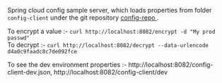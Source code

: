 Spring cloud config sample server, which loads properties from folder `config-client` under the git repository [config-repo ](https://github.com/spring-microservices/config-repo "Config Repo").

To encrypt a value :-  `curl http://localhost:8082/encrypt -d "My prod passwd"`   
To decrypt :-  `curl http://localhost:8082/decrypt --data-urlencode d4a0c9faadc8c7de092fce`   

To see the dev environment properties :-  http://localhost:8082/config-client-dev.json, 
http://localhost:8082/config-client/dev